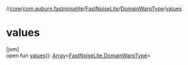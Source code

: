 //[core](../../../../index.md)/[com.auburn.fastnoiselite](../../index.md)/[FastNoiseLite](../index.md)/[DomainWarpType](index.md)/[values](values.md)

# values

[jvm]\
open fun [values](values.md)(): [Array](https://kotlinlang.org/api/latest/jvm/stdlib/kotlin/-array/index.html)&lt;[FastNoiseLite.DomainWarpType](index.md)&gt;
